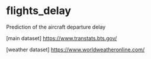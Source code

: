 # flights_delay
Prediction of the aircraft departure delay

[main dataset] https://www.transtats.bts.gov/

[weather dataset] https://www.worldweatheronline.com/
